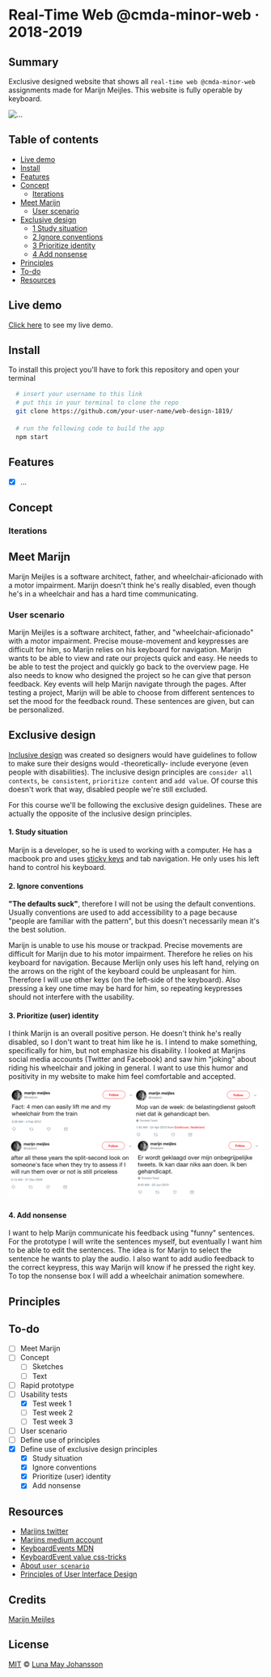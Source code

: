 # Real-Time Web @cmda-minor-web · 2018-2019

## Summary
Exclusive designed website that shows all `real-time web @cmda-minor-web` assignments made for Marijn Meijles. This website is fully operable by keyboard.

![...](/img/...png)

## Table of contents
- [Live demo](#Live-demo)
- [Install](#Install)
- [Features](#Features)
- [Concept](#Concept)
  - [Iterations](#Iterations)
- [Meet Marijn](#Meet-Marijn)
  - [User scenario](#User-scenario)
- [Exclusive design](#Exclusive-design)
  - [1 Study situation](#1-Study-situation)
  - [2 Ignore conventions](#2-Ignore-conventions)
  - [3 Prioritize identity](#3-Prioritize-identity)
  - [4 Add nonsense](#4-Add-nonsense)
- [Principles](#Principles)
- [To-do](#To-do)
- [Resources](#Resources)

## Live demo
[Click here](...) to see my live demo.

## Install
To install this project you'll have to fork this repository and open your terminal

```bash
  # insert your username to this link
  # put this in your terminal to clone the repo
  git clone https://github.com/your-user-name/web-design-1819/

  # run the following code to build the app
  npm start
```

## Features
- [x] ...

## Concept


### Iterations


## Meet Marijn
Marijn Meijles is a software architect, father, and wheelchair-aficionado with a motor impairment. Marijn doesn't think he's really disabled, even though he's in a wheelchair and has a hard time communicating.

### User scenario
Marijn Meijles is a software architect, father, and "wheelchair-aficionado" with a motor impairment. Precise mouse-movement and keypresses are difficult for him, so Marijn relies on his keyboard for navigation. Marijn wants to be able to view and rate our projects quick and easy. He needs to be able to test the project and quickly go back to the overview page. He also needs to know who designed the project so he can give that person feedback. Key events will help Marijn navigate through the pages. After testing a project, Marijn will be able to choose from different sentences to set the mood for the feedback round. These sentences are given, but can be personalized.

## Exclusive design
[Inclusive design](https://inclusivedesignprinciples.org/nl/) was created so designers would have guidelines to follow to make sure their designs would -theoretically- include everyone (even people with disabilities). The inclusive design principles are `consider all contexts`, `be consistent`, `prioritize content` and `add value`. Of course this doesn't work that way, disabled people we're still excluded.

For this course we'll be following the exclusive design guidelines. These are actually the opposite of the inclusive design principles.

#### 1. Study situation
Marijn is a developer, so he is used to working with a computer. He has a macbook pro and uses [sticky keys](https://en.wikipedia.org/wiki/Sticky_keys) and tab navigation. He only uses his left hand to control his keyboard.

#### 2. Ignore conventions
**"The defaults suck"**, therefore I will not be using the default conventions. Usually conventions are used to add accessibility to a page because "people are familiar with the pattern", but this doesn't necessarily mean it's the best solution.

Marijn is unable to use his mouse or trackpad. Precise movements are difficult for Marijn due to his motor impairment. Therefore he relies on his keyboard for navigation. Because Merlijn only uses his left hand, relying on the arrows on the right of the keyboard could be unpleasant for him. Therefore I will use other keys (on the left-side of the keyboard). Also pressing a key one time may be hard for him, so repeating keypresses should not interfere with the usability.

#### 3. Prioritize (user) identity
I think Marijn is an overall positive person. He doesn't think he's really disabled, so I don't want to treat him like he is. I intend to make something, specifically for him, but not emphasize his disability. I looked at Marijns social media accounts (Twitter and Facebook) and saw him "joking" about riding his wheelchair and joking in general. I want to use this humor and positivity in my website to make him feel comfortable and accepted.

![Marijn tweets](/img/tweets.png)

#### 4. Add nonsense  
I want to help Marijn communicate his feedback using "funny" sentences. For the prototype I will write the sentences myself, but eventually I want him to be able to edit the sentences. The idea is for Marijn to select the sentence he wants to play the audio. I also want to add audio feedback to the correct keypress, this way Marijn will know if he pressed the right key.
To top the nonsense box I will add a wheelchair animation somewhere.

## Principles


## To-do
- [ ] Meet Marijn
- [ ] Concept
  - [ ] Sketches
  - [ ] Text
- [ ] Rapid prototype
- [ ] Usability tests
  - [x] Test week 1
  - [ ] Test week 2
  - [ ] Test week 3
- [ ] User scenario
- [ ] Define use of principles
- [x] Define use of exclusive design principles
  - [x] Study situation
  - [x] Ignore conventions
  - [x] Prioritize (user) identity
  - [x] Add nonsense

## Resources
- [Marijns twitter](https://twitter.com/marijnm)
- [Marijns medium account](https://medium.com/@marijnmeijles)
- [KeyboardEvents MDN](https://developer.mozilla.org/en-US/docs/Web/API/KeyboardEvent)
- [KeyboardEvent value css-tricks](https://css-tricks.com/snippets/javascript/javascript-keycodes/)
- [About `user scenario`](https://usabilla.com/blog/how-user-scenarios-help-to-improve-your-ux/)
- [Principles of User Interface Design](http://bokardo.com/principles-of-user-interface-design/)

## Credits
[Marijn Meijles](https://github.com/marijnm)

## License
[MIT](LICENSE) © [Luna May Johansson](https://github.com/maybuzz)
